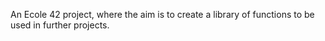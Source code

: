 An Ecole 42 project, where the aim is to create a library of functions to be used in further projects.
